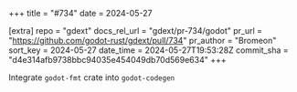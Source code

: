 +++
title = "#734"
date = 2024-05-27

[extra]
repo = "gdext"
docs_rel_url = "gdext/pr-734/godot"
pr_url = "https://github.com/godot-rust/gdext/pull/734"
pr_author = "Bromeon"
sort_key = 2024-05-27
date_time = 2024-05-27T19:53:28Z
commit_sha = "d4e314afb9738bbc94035e454049db70d569e634"
+++

Integrate `godot-fmt` crate into `godot-codegen`
